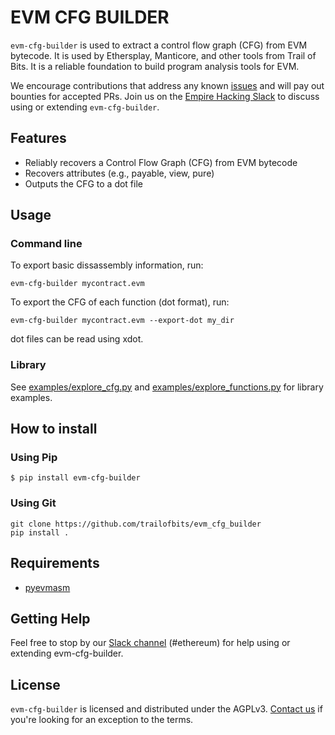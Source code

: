# EVM CFG BUILDER

`evm-cfg-builder` is used to extract a control flow graph (CFG) from EVM bytecode. It is used by Ethersplay, Manticore, and  other tools from Trail of Bits. It is a reliable foundation to build program analysis tools for EVM.

We encourage contributions that address any known [issues](https://github.com/trailofbits/evm_cfg_builder/issues?q=is%3Aissue+is%3Aopen+sort%3Aupdated-desc) and will pay out bounties for accepted PRs. Join us on the [Empire Hacking Slack](https://empireslacking.herokuapp.com) to discuss using or extending `evm-cfg-builder`.

## Features

* Reliably recovers a Control Flow Graph (CFG) from EVM bytecode
* Recovers attributes (e.g., payable, view, pure)
* Outputs the CFG to a dot file

## Usage

### Command line

To export basic dissassembly information, run:
```
evm-cfg-builder mycontract.evm 
```

To export the CFG of each function (dot format), run:
```
evm-cfg-builder mycontract.evm --export-dot my_dir 
```

dot files can be read using xdot.

### Library
See [examples/explore_cfg.py](examples/explore_cfg.py) and [examples/explore_functions.py](examples/explore_functions.py) for library examples.

## How to install

### Using Pip
```
$ pip install evm-cfg-builder
```

### Using Git
```
git clone https://github.com/trailofbits/evm_cfg_builder
pip install .
```

## Requirements

* [pyevmasm](https://github.com/trailofbits/pyevmasm)

## Getting Help

Feel free to stop by our [Slack channel](https://empireslacking.herokuapp.com) (#ethereum) for help using or extending evm-cfg-builder.

## License

`evm-cfg-builder` is licensed and distributed under the AGPLv3. [Contact us](mailto:opensource@trailofbits.com) if you're looking for an exception to the terms.
